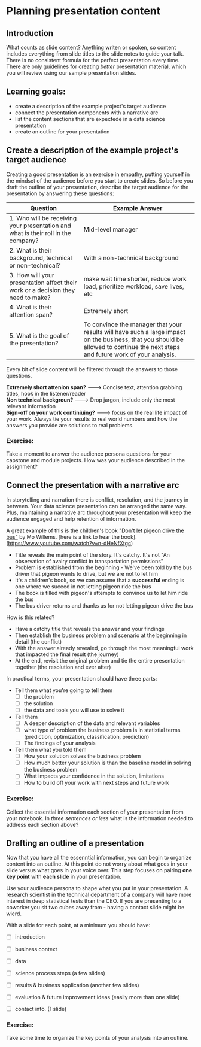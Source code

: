 # Planning presentation content

## Introduction 

What counts as slide content? Anything writen or spoken, so content includes everything from slide titles to the slide notes to guide your talk. There is no consistent formula for the perfect presentation every time. There are only guidelines for creating _better_ presentation material, which you will review using our sample presentation slides.

## Learning goals:
- create a description of the example project's target audience
- connect the presentation components with a narrative arc
- list the content sections that are expectede in a data science presentation
- create an outline for your presentation


## Create a description of the example project's target audience

Creating a good presentation is an exercise in empathy, putting yourself in the mindset of the audience before you start to create slides. So before you draft the outline of your presentation, describe the target audience for the presentation by answering these questions:

| **Question** | **Example Answer** |
|----------|----------------|
| 1. Who will be receiving your presentation and what is their roll in the company? |  Mid-level manager |
| 2. What is their background, technical or non-technical? | With a non-technical background |
| 3. How will your presentation affect their work or a decision they need to make? | make wait time shorter, reduce work load, prioritize workload, save lives, etc |
| 4. What is their attention span? | Extremely short  |
| 5. What is the goal of the presentation? | To convince the manager that your results will have such a large impact on the business, that you should be allowed to continue the next steps and future work of your analysis. |

Every bit of slide content will be filtered through the answers to those questions. 

**Extremely short attenion span?** ---> Concise text, attention grabbing titles, hook in the listener/reader <br>
**Non technical backgroun?** ---> Drop jargon, include only the most relevant information <br>
**Sign-off on your work continiuing?** ---> focus on  the real life impact of your work. Always tie your results to real world numbers and how the answers you provide are solutions to real problems.

### Exercise: 
Take a moment to answer the audience persona questions for your capstone and module projects. How was your audience described in the assignment?

## Connect the presentation with a narrative arc

In storytelling and narration there is conflict, resolution, and the journey in between. Your data science presentation can be arranged the same way. Plus, maintaining a narrative arc throughout your presentation will keep the audience engaged and help retention of information.

A great example of this is the children's book ["Don't let pigeon drive the bus"](http://pigeonpresents.com/books/dont-let-the-pigeon-drive-the-bus/) by Mo Willems. [here is a link to hear the book].(https://www.youtube.com/watch?v=n-dHeNfXtgc)
- Title reveals the main point of the story. It's catchy. It's not "An observation of avairy conflict in transportation permissions"
- Problem is established from the beginning - We've been told by the bus driver that pigeon wants to drive, but we are not to let him
- It's a children's book, so we can assume that a **successful** ending is one where we suceed in not letting pigeon ride the bus
- The book is filled with pigeon's attempts to convince us to let him ride the bus
- The bus driver returns and thanks us for not letting pigeon drive the bus

How is this related?
- Have a catchy title that reveals the answer and your findings
- Then establish the business problem and scenario at the beginning in detail (the conflict)
- With the answer already revealed, go through the most meaningful work that impacted the final result (the journey)
- At the end, revisit the original problem and tie the entire presentation together (the resolution and ever after)

In practical terms, your presentation should have three parts:
- Tell them what you're going to tell them
  - [ ] the problem
  - [ ] the solution
  - [ ] the data and tools you will use to solve it
- Tell them
  - [ ] A deeper description of the data and relevant variables
  - [ ] what type of problem the business problem is in statistial terms (prediction, optimization, classification, prediction)
  - [ ] The findings of your analysis
- Tell them what you told them
  - [ ] How your solution solves the business problem
  - [ ] How much better your solution is than the baseline model in solving the business problem
  - [ ] What impacts your confidence in the solution, limitations
  - [ ] How to build off your work with next steps and future work

### Exercise: 
Collect the essential information each section of your presentation from your notebook. In _three sentences or less_ what is the information needed to address each section above?

## Drafting an outline of a presentation 

Now that you have all the essenntial information, you can begin to organize content into an outline. At this point do not worry about what goes in your slide versus what goes in your voice over. This step focuses on pairing **one key point** with **each slide** in your presentation.

Use your audience persona to shape what you put in your presentation. A research scientist in the technical department of a company will have more interest in deep statistical tests than the CEO. If you are presenting to a coworker you sit two cubes away from - having a contact slide might be wierd.

With a slide for each point, at a minimum you should have:

- [ ] introduction
- [ ] business context
- [ ] data 
- [ ] science process steps (a few slides)
- [ ] results & business application (another few slides)
- [ ] evaluation & future improvement ideas (easily more than one slide)
- [ ] contact info. (1 slide)


### Exercise: 

Take some time to organize the key points of your analysis into an outline.
